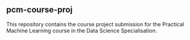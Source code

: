 ## pcm-course-proj

This repository contains the course project submission for the Practical Machine Learning course in the Data Science Specialisation.
